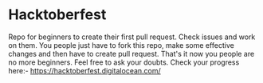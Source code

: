 # Hacktoberfest
Repo for beginners to create their first pull request.
Check issues and work on them.
You people just have to fork this repo, make some effective changes and then have to create pull request.
That's it now you people are no more beginners.
Feel free to ask your doubts. 
Check your progress here:- https://hacktoberfest.digitalocean.com/
